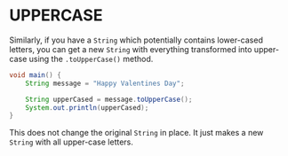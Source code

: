 # UPPERCASE

Similarly, if you have a `String` which potentially contains lower-cased letters, you can get a new `String` with everything
transformed into upper-case using the `.toUpperCase()` method.

```java
void main() {
    String message = "Happy Valentines Day";

    String upperCased = message.toUpperCase();
    System.out.println(upperCased);
}
```

This does not change the original `String` in place. It just makes a new `String` with all upper-case letters.